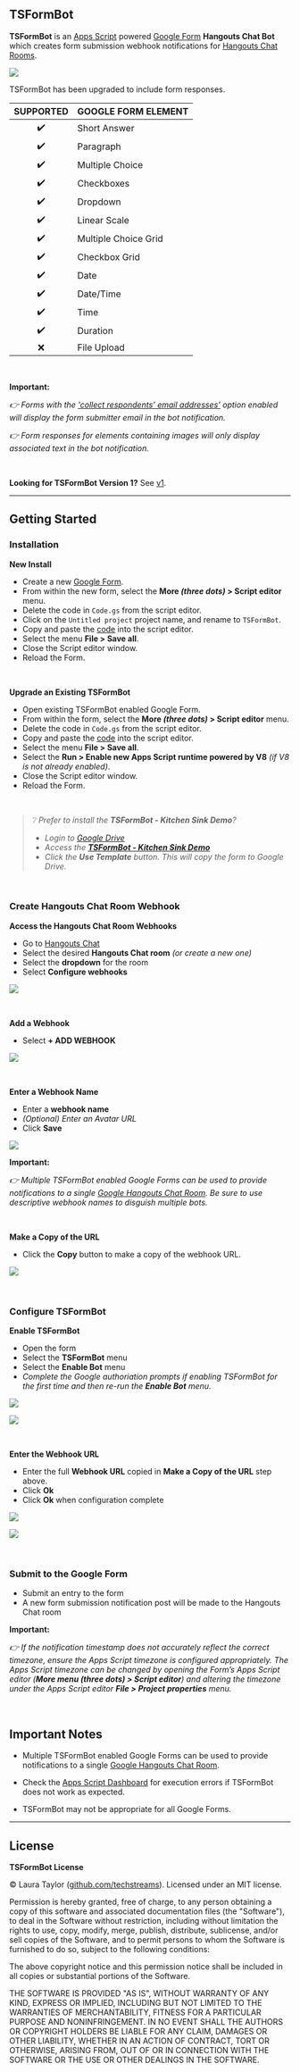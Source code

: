 ## TSFormBot

**TSFormBot** is an [Apps Script](https://www.google.com/script/start/) powered [Google Form](https://www.google.com/forms/about/) **Hangouts Chat Bot** which creates form submission webhook notifications for [Hangouts Chat Rooms](https://gsuite.google.com/products/chat/).

![](img/tsformbot.jpg)

TSFormBot has been upgraded to include form responses.

| SUPPORTED | GOOGLE FORM ELEMENT |
| :-------: | :----------------- |
| :heavy_check_mark: | Short Answer |
| :heavy_check_mark: | Paragraph |
| :heavy_check_mark: | Multiple Choice |
| :heavy_check_mark: | Checkboxes |
| :heavy_check_mark: | Dropdown |
| :heavy_check_mark: | Linear Scale |
| :heavy_check_mark: | Multiple Choice Grid |
| :heavy_check_mark: | Checkbox Grid |
| :heavy_check_mark: | Date |
| :heavy_check_mark: | Date/Time |
| :heavy_check_mark: | Time |
| :heavy_check_mark: | Duration |
| :x: | File Upload |

<br>

**Important:**

*:point_right: Forms with the ['collect respondents' email addresses'](https://support.google.com/docs/answer/139706) option enabled will display the form submitter email in the bot notification.*

*:point_right: Form responses for elements containing images will only display associated text in the bot notification.*

<br>

**Looking for TSFormBot Version 1?**  See [v1](https://github.com/techstreams/TSFormBot/tree/v1).


---

## Getting Started

### Installation

**New Install**

* Create a new [Google Form](form.new).
* From within the new form, select the **More _(three dots)_ > Script editor** menu. 
* Delete the code in `Code.gs` from the script editor.
* Click on the `Untitled project` project name, and rename to `TSFormBot`.
* Copy and paste the [code](Code.gs) into the script editor.
* Select the menu **File > Save all**.
* Close the Script editor window.
* Reload the Form.

<br>

**Upgrade an Existing TSFormBot**

* Open existing TSFormBot enabled Google Form.
* From within the form, select the **More _(three dots)_ > Script editor** menu. 
* Delete the code in `Code.gs` from the script editor.
* Copy and paste the [code](Code.gs) into the script editor.
* Select the menu **File > Save all**.
* Select the **Run > Enable new Apps Script runtime powered by V8** *(if V8 is not already enabled)*.
* Close the Script editor window.
* Reload the Form.

<br>


> *:grey_question: Prefer to install the __TSFormBot - Kitchen Sink Demo__?*
> * *Login to [Google Drive](https://drive.google.com/)*
> * *Access the __[TSFormBot - Kitchen Sink Demo](https://techstreams.page.link/TSFormBotSinkDemo)__*
> * *Click the __Use Template__ button. This will copy the form to Google Drive.*

<br>


### Create Hangouts Chat Room Webhook

**Access the Hangouts Chat Room Webhooks**

* Go to [Hangouts Chat](https://chat.google.com)
* Select the desired **Hangouts Chat room** *(or create a new one)*
* Select the **dropdown** for the room
* Select **Configure webhooks**

![](img/step2.png)

<br>

**Add a Webhook**

* Select **+ ADD WEBHOOK**

![](img/step3.png)

<br>

**Enter a Webhook Name**

* Enter a **webhook name**
* *(Optional) Enter an Avatar URL*
* Click **Save**

![](img/step4.png)

**Important:**

*:point_right: Multiple TSFormBot enabled Google Forms can be used to provide notifications to a single [Google Hangouts Chat Room](https://gsuite.google.com/products/chat/).  Be sure to use descriptive webhook names to disguish multiple bots.*

<br>

**Make a Copy of the URL**

* Click the **Copy** button to make a copy of the webhook URL.

![](img/step5.png)


<br>

### Configure TSFormBot

**Enable TSFormBot**

* Open the form
* Select the **TSFormBot** menu
* Select the **Enable Bot** menu
* *Complete the Google authoriation prompts if enabling TSFormBot for the first time and then re-run the __Enable Bot__ menu.*

![](img/step6.png)

![](img/step7.png)

<br>

**Enter the Webhook URL**

* Enter the full **Webhook URL** copied in **Make a Copy of the URL** step above.
* Click **Ok**
* Click **Ok** when configuration complete

![](img/step9-1.png)

![](img/step9-2.png)

<br>


### Submit to the Google Form

* Submit an entry to the form
* A new form submission notification post will be made to the Hangouts Chat room

**Important:**

*:point_right: If the notification timestamp does not accurately reflect the correct timezone, ensure the Apps Script timezone is configured appropriately. The Apps Script timezone can be changed by opening the Form’s Apps Script editor (__More menu _(three dots)_ > Script editor__) and altering the timezone under the Apps Script editor __File > Project properties__ menu.*


<br>


## Important Notes

* Multiple TSFormBot enabled Google Forms can be used to provide notifications to a single [Google Hangouts Chat Room](https://gsuite.google.com/products/chat/).

* Check the [Apps Script Dashboard](https://script.google.com) for execution errors if TSFormBot does not work as expected.

* TSFormBot may not be appropriate for all Google Forms.

---

## License

**TSFormBot License**

© Laura Taylor ([github.com/techstreams](https://github.com/techstreams)). Licensed under an MIT license.

Permission is hereby granted, free of charge, to any person obtaining a copy of this software and associated documentation files (the "Software"), to deal in the Software without restriction, including without limitation the rights to use, copy, modify, merge, publish, distribute, sublicense, and/or sell copies of the Software, and to permit persons to whom the Software is furnished to do so, subject to the following conditions:

The above copyright notice and this permission notice shall be included in all copies or substantial portions of the Software.

THE SOFTWARE IS PROVIDED "AS IS", WITHOUT WARRANTY OF ANY KIND, EXPRESS OR IMPLIED, INCLUDING BUT NOT LIMITED TO THE WARRANTIES OF MERCHANTABILITY, FITNESS FOR A PARTICULAR PURPOSE AND NONINFRINGEMENT. IN NO EVENT SHALL THE AUTHORS OR COPYRIGHT HOLDERS BE LIABLE FOR ANY CLAIM, DAMAGES OR OTHER LIABILITY, WHETHER IN AN ACTION OF CONTRACT, TORT OR OTHERWISE, ARISING FROM, OUT OF OR IN CONNECTION WITH THE SOFTWARE OR THE USE OR OTHER DEALINGS IN THE SOFTWARE.
